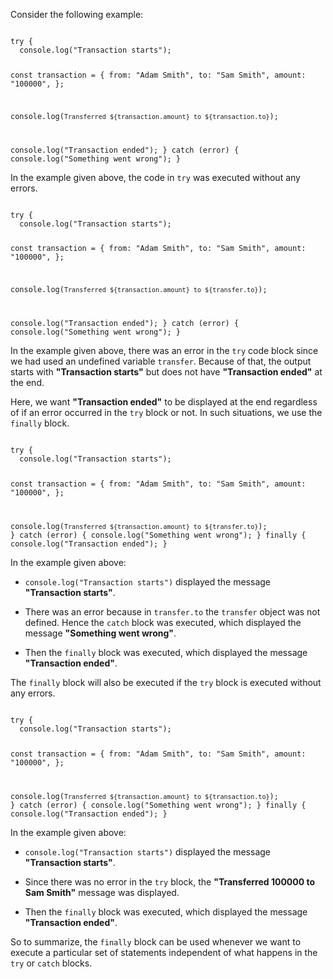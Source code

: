 Consider the following example:

<codeblock language="javascript" type="lesson">
<code>
try {
  console.log("Transaction starts");

  const transaction = {
    from: "Adam Smith",
    to: "Sam Smith",
    amount: "100000",
  };

  console.log(`Transferred ${transaction.amount} to ${transaction.to}`);

  console.log("Transaction ended");
} catch (error) {
  console.log("Something went wrong");
}
</code>
</codeblock>

In the example given above,
the code in `try` was executed
without any errors.

<codeblock language="javascript" type="lesson">
<code>
try {
  console.log("Transaction starts");

  const transaction = {
    from: "Adam Smith",
    to: "Sam Smith",
    amount: "100000",
  };

  console.log(`Transferred ${transaction.amount} to ${transfer.to}`);

  console.log("Transaction ended");
} catch (error) {
  console.log("Something went wrong");
}
</code>
</codeblock>

In the example given above,
there was an error in the `try` code block
since we had used
an undefined variable `transfer`.
Because of that,
the output starts with **"Transaction starts"**
but does not have **"Transaction ended"**
at the end.

Here, we want **"Transaction ended"**
to be displayed at the end
regardless of if an error
occurred in the `try` block or not.
In such situations,
we use the `finally` block.

<codeblock language="javascript" type="lesson">
<code>
try {
  console.log("Transaction starts");

  const transaction = {
    from: "Adam Smith",
    to: "Sam Smith",
    amount: "100000",
  };

  console.log(`Transferred ${transaction.amount} to ${transfer.to}`);
} catch (error) {
  console.log("Something went wrong");
} finally {
  console.log("Transaction ended");
}
</code>
</codeblock>

In the example given above:

- `console.log("Transaction starts")` displayed
  the message **"Transaction starts"**.

- There was an error because in `transfer.to`
  the `transfer` object was not defined.
  Hence the `catch` block was executed,
  which displayed the message **"Something went wrong"**.

- Then the `finally` block was executed,
  which displayed the message **"Transaction ended"**.

The `finally` block will also be executed
if the `try` block is executed
without any errors.

<codeblock language="javascript" type="lesson">
<code>
try {
  console.log("Transaction starts");

  const transaction = {
    from: "Adam Smith",
    to: "Sam Smith",
    amount: "100000",
  };

  console.log(`Transferred ${transaction.amount} to ${transaction.to}`);
} catch (error) {
  console.log("Something went wrong");
} finally {
  console.log("Transaction ended");
}
</code>
</codeblock>

In the example given above:

- `console.log("Transaction starts")` displayed
  the message **"Transaction starts"**.

- Since there was no error in the `try` block,
  the **"Transferred 100000 to Sam Smith"**
  message was displayed.

- Then the `finally` block was executed,
  which displayed the message **"Transaction ended"**.

So to summarize,
the `finally` block can be used
whenever we want to execute
a particular set of statements
independent of what happens
in the `try` or `catch` blocks.
